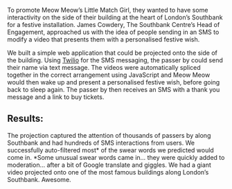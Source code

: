 To promote Meow Meow’s Little Match Girl, they wanted to have some interactivity on the side of their building at the heart of London’s Southbank for a festive installation. James Cowdery, The Southbank Centre’s Head of Engagement, approached us with the idea of people sending in an SMS to modify a video that presents them with a personalised festive wish.

We built a simple web application that could be projected onto the side of the building. Using [Twilio](https://www.twilio.com/) for the SMS messaging, the passer by could send their name via text message. The videos were automatically spliced together in the correct arrangement using JavaScript and Meow Meow would then wake up and present a personalised festive wish, before going back to sleep again. The passer by then receives an SMS with a thank you message and a link to buy tickets.

## Results:
The projection captured the attention of thousands of passers by along Southbank and had hundreds of SMS interactions from users.
We successfully auto-filtered most* of the swear words we predicted would come in.
*Some unusual swear words came in… they were quickly added to moderation… after a bit of Google translate and giggles.
We had a giant video projected onto one of the most famous buildings along London’s Southbank. Awesome.